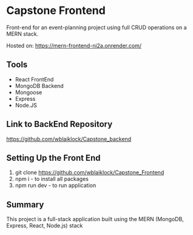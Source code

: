 # Capstone Frontend
Front-end for an event-planning project using full CRUD operations on a MERN stack.

Hosted on: https://mern-frontend-ni2a.onrender.com/

## Tools
- React FrontEnd
- MongoDB Backend
- Mongoose
- Express
- Node.JS

## Link to BackEnd Repository
https://github.com/wblaiklock/Capstone_backend

## Setting Up the Front End
1. git clone https://github.com/wblaiklock/Capstone_Frontend
2. npm i - to install all packages
3. npm run dev - to run application

## Summary
This project is a full-stack application built using the MERN (MongoDB, Express, React, Node.js) stack
